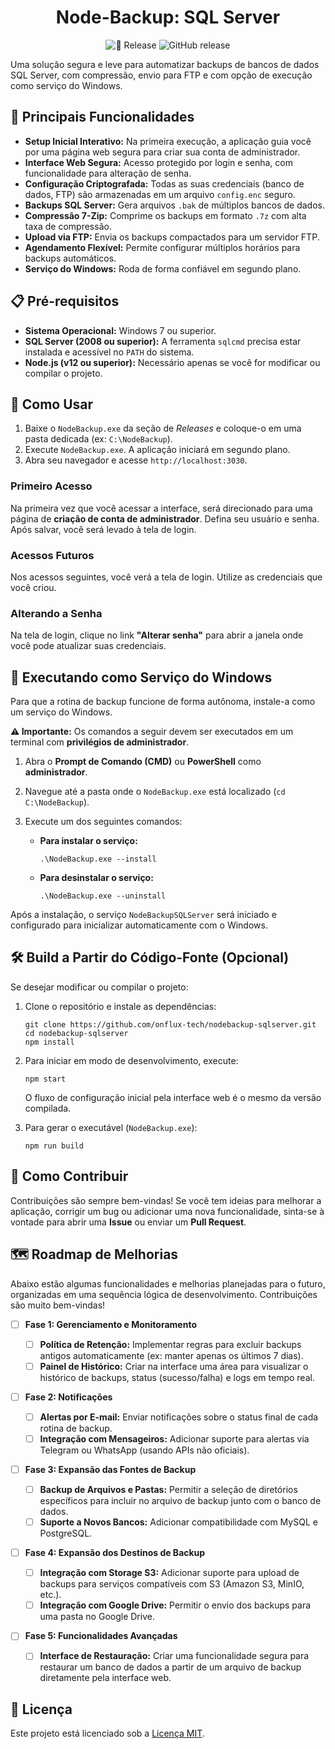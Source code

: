 <div align="center">
<h1>Node-Backup: SQL Server</h1>
</div>

<div align="center">

![🚀 Release](https://github.com/onflux-tech/nodebackup-sqlserver/actions/workflows/release.yml/badge.svg)
![GitHub release](https://img.shields.io/github/v/release/onflux-tech/nodebackup-sqlserver?style=flat-square&logo=github&label=Release)

</div>

Uma solução segura e leve para automatizar backups de bancos de dados SQL Server, com compressão, envio para FTP e com opção de execução como serviço do Windows.

## 🌟 Principais Funcionalidades

- **Setup Inicial Interativo:** Na primeira execução, a aplicação guia você por uma página web segura para criar sua conta de administrador.
- **Interface Web Segura:** Acesso protegido por login e senha, com funcionalidade para alteração de senha.
- **Configuração Criptografada:** Todas as suas credenciais (banco de dados, FTP) são armazenadas em um arquivo `config.enc` seguro.
- **Backups SQL Server:** Gera arquivos `.bak` de múltiplos bancos de dados.
- **Compressão 7-Zip:** Comprime os backups em formato `.7z` com alta taxa de compressão.
- **Upload via FTP:** Envia os backups compactados para um servidor FTP.
- **Agendamento Flexível:** Permite configurar múltiplos horários para backups automáticos.
- **Serviço do Windows:** Roda de forma confiável em segundo plano.

## 📋 Pré-requisitos

- **Sistema Operacional:** Windows 7 ou superior.
- **SQL Server (2008 ou superior):** A ferramenta `sqlcmd` precisa estar instalada e acessível no `PATH` do sistema.
- **Node.js (v12 ou superior):** Necessário apenas se você for modificar ou compilar o projeto.

## 🚀 Como Usar

1.  Baixe o `NodeBackup.exe` da seção de _Releases_ e coloque-o em uma pasta dedicada (ex: `C:\NodeBackup`).
2.  Execute `NodeBackup.exe`. A aplicação iniciará em segundo plano.
3.  Abra seu navegador e acesse `http://localhost:3030`.

### Primeiro Acesso

Na primeira vez que você acessar a interface, será direcionado para uma página de **criação de conta de administrador**. Defina seu usuário e senha. Após salvar, você será levado à tela de login.

### Acessos Futuros

Nos acessos seguintes, você verá a tela de login. Utilize as credenciais que você criou.

### Alterando a Senha

Na tela de login, clique no link **"Alterar senha"** para abrir a janela onde você pode atualizar suas credenciais.

## 👷 Executando como Serviço do Windows

Para que a rotina de backup funcione de forma autônoma, instale-a como um serviço do Windows.

**⚠️ Importante:** Os comandos a seguir devem ser executados em um terminal com **privilégios de administrador**.

1.  Abra o **Prompt de Comando (CMD)** ou **PowerShell** como **administrador**.
2.  Navegue até a pasta onde o `NodeBackup.exe` está localizado (`cd C:\NodeBackup`).
3.  Execute um dos seguintes comandos:

    - **Para instalar o serviço:**
      ```shell
      .\NodeBackup.exe --install
      ```
    - **Para desinstalar o serviço:**
      ```shell
      .\NodeBackup.exe --uninstall
      ```

Após a instalação, o serviço `NodeBackupSQLServer` será iniciado e configurado para inicializar automaticamente com o Windows.

## 🛠️ Build a Partir do Código-Fonte (Opcional)

Se desejar modificar ou compilar o projeto:

1.  Clone o repositório e instale as dependências:
    ```shell
    git clone https://github.com/onflux-tech/nodebackup-sqlserver.git
    cd nodebackup-sqlserver
    npm install
    ```
2.  Para iniciar em modo de desenvolvimento, execute:

    ```shell
    npm start
    ```

    O fluxo de configuração inicial pela interface web é o mesmo da versão compilada.

3.  Para gerar o executável (`NodeBackup.exe`):
    ```shell
    npm run build
    ```

## 🤝 Como Contribuir

Contribuições são sempre bem-vindas! Se você tem ideias para melhorar a aplicação, corrigir um bug ou adicionar uma nova funcionalidade, sinta-se à vontade para abrir uma **Issue** ou enviar um **Pull Request**.

## 🗺️ Roadmap de Melhorias

Abaixo estão algumas funcionalidades e melhorias planejadas para o futuro, organizadas em uma sequência lógica de desenvolvimento. Contribuições são muito bem-vindas!

- [ ] **Fase 1: Gerenciamento e Monitoramento**

  - [ ] **Política de Retenção:** Implementar regras para excluir backups antigos automaticamente (ex: manter apenas os últimos 7 dias).
  - [ ] **Painel de Histórico:** Criar na interface uma área para visualizar o histórico de backups, status (sucesso/falha) e logs em tempo real.

- [ ] **Fase 2: Notificações**

  - [ ] **Alertas por E-mail:** Enviar notificações sobre o status final de cada rotina de backup.
  - [ ] **Integração com Mensageiros:** Adicionar suporte para alertas via Telegram ou WhatsApp (usando APIs não oficiais).

- [ ] **Fase 3: Expansão das Fontes de Backup**

  - [ ] **Backup de Arquivos e Pastas:** Permitir a seleção de diretórios específicos para incluir no arquivo de backup junto com o banco de dados.
  - [ ] **Suporte a Novos Bancos:** Adicionar compatibilidade com MySQL e PostgreSQL.

- [ ] **Fase 4: Expansão dos Destinos de Backup**

  - [ ] **Integração com Storage S3:** Adicionar suporte para upload de backups para serviços compatíveis com S3 (Amazon S3, MinIO, etc.).
  - [ ] **Integração com Google Drive:** Permitir o envio dos backups para uma pasta no Google Drive.

- [ ] **Fase 5: Funcionalidades Avançadas**
  - [ ] **Interface de Restauração:** Criar uma funcionalidade segura para restaurar um banco de dados a partir de um arquivo de backup diretamente pela interface web.

## 📄 Licença

Este projeto está licenciado sob a [Licença MIT](https://github.com/onflux-tech/nodebackup-sqlserver/blob/master/LICENSE).
